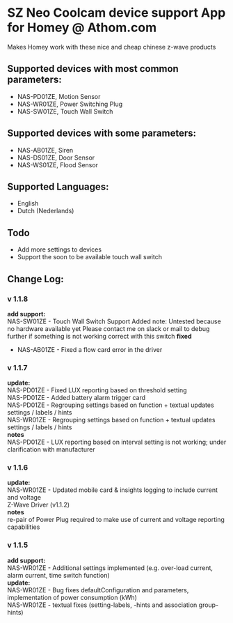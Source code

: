 # SZ Neo Coolcam device support App for Homey @ Athom.com
Makes Homey work with these nice and cheap chinese z-wave products

## Supported devices with most common parameters:
* NAS-PD01ZE, Motion Sensor
* NAS-WR01ZE, Power Switching Plug
* NAS-SW01ZE, Touch Wall Switch

## Supported devices with some parameters:
* NAS-AB01ZE, Siren
* NAS-DS01ZE, Door Sensor
* NAS-WS01ZE, Flood Sensor

## Supported Languages:
* English
* Dutch (Nederlands)

## Todo
* Add more settings to devices
* Support the soon to be available touch wall switch

## Change Log:

### v 1.1.8   
**add support:**   
NAS-SW01ZE - Touch Wall Switch Support Added
note: Untested because no hardware available yet
Please contact me on slack or mail to debug further if something is not working correct with this switch
**fixed**
* NAS-AB01ZE - Fixed a flow card error in the driver

### v 1.1.7   
**update:**   
NAS-PD01ZE - Fixed LUX reporting based on threshold setting     
NAS-PD01ZE - Added battery alarm trigger card    
NAS-PD01ZE - Regrouping settings based on function + textual updates settings / labels / hints   
NAS-WR01ZE - Regrouping settings based on function + textual updates settings / labels / hints   
**notes**   
NAS-PD01ZE - LUX reporting based on interval setting is not working; under clarification with manufacturer   

### v 1.1.6 
**update:**   
NAS-WR01ZE - Updated mobile card & insights logging to include current and voltage   
Z-Wave Driver (v1.1.2)   
**notes**   
re-pair of Power Plug required to make use of current and voltage reporting capabilities   

### v 1.1.5
**add support:**   
NAS-WR01ZE - Additional settings implemented (e.g. over-load current, alarm current, time switch function)   
**update:**     
NAS-WR01ZE - Bug fixes defaultConfiguration and parameters, implementation of power consumption (kWh)   
NAS-WR01ZE - textual fixes (setting-labels, -hints and association group-hints)   
